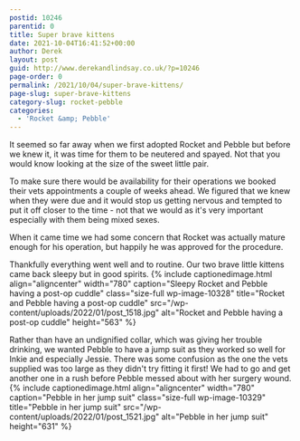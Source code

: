 ```yaml
---
postid: 10246
parentid: 0
title: Super brave kittens
date: 2021-10-04T16:41:52+00:00
author: Derek
layout: post
guid: http://www.derekandlindsay.co.uk/?p=10246
page-order: 0
permalink: /2021/10/04/super-brave-kittens/
page-slug: super-brave-kittens
category-slug: rocket-pebble
categories:
  - 'Rocket &amp; Pebble'
---
```

It seemed so far away when we first adopted Rocket and Pebble but before we knew it, it was time for them to be neutered and spayed. Not that you would know looking at the size of the sweet little pair. 

To make sure there would be availability for their operations we booked their vets appointments a couple of weeks ahead. We figured that we knew when they were due and it would stop us getting nervous and tempted to put it off closer to the time - not that we would as it's very important especially with them being mixed sexes. 

When it came time we had some concern that Rocket was actually mature enough for his operation, but happily he was approved for the procedure. 

Thankfully everything went well and to routine. Our two brave little kittens came back sleepy but in good spirits. {% include captionedimage.html align="aligncenter" width="780" caption="Sleepy Rocket and Pebble having a post-op cuddle" class="size-full wp-image-10328" title="Rocket and Pebble having a post-op cuddle" src="/wp-content/uploads/2022/01/post_1518.jpg" alt="Rocket and Pebble having a post-op cuddle" height="563" %} 

Rather than have an undignified collar, which was giving her trouble drinking, we wanted Pebble to have a jump suit as they worked so well for Inkie and especially Jessie. There was some confusion as the one the vets supplied was too large as they didn't try fitting it first! We had to go and get another one in a rush before Pebble messed about with her surgery wound. {% include captionedimage.html align="aligncenter" width="780" caption="Pebble in her jump suit" class="size-full wp-image-10329" title="Pebble in her jump suit" src="/wp-content/uploads/2022/01/post_1521.jpg" alt="Pebble in her jump suit" height="631" %}